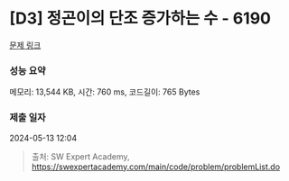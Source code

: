 # [D3] 정곤이의 단조 증가하는 수 - 6190 

[문제 링크](https://swexpertacademy.com/main/code/problem/problemDetail.do?contestProbId=AWcPjEuKAFgDFAU4) 

### 성능 요약

메모리: 13,544 KB, 시간: 760 ms, 코드길이: 765 Bytes

### 제출 일자

2024-05-13 12:04



> 출처: SW Expert Academy, https://swexpertacademy.com/main/code/problem/problemList.do